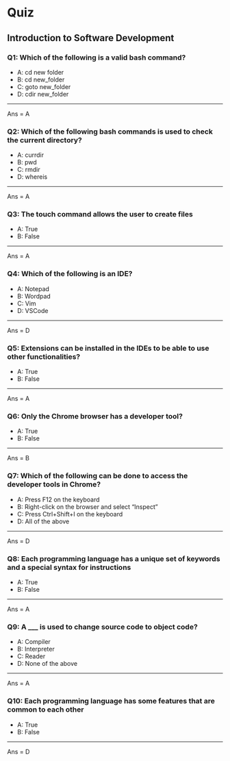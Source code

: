 # Quiz

## Introduction to Software Development

### Q1: Which of the following is a valid bash command?
- A: cd new folder
- B: cd new_folder
- C: goto new_folder
- D: cdir new_folder
---
Ans = A
### Q2: Which of the following bash commands is used to check the current directory?
- A: currdir
- B: pwd
- C: rmdir
- D: whereis
---
Ans = A
### Q3: The touch command allows the user to create files
- A: True
- B: False
---
Ans = A
### Q4: Which of the following is an IDE?
- A: Notepad
- B: Wordpad
- C: Vim
- D: VSCode
---
Ans = D
### Q5: Extensions can be installed in the IDEs to be able to use other functionalities?
- A: True
- B: False
---
Ans = A
### Q6: Only the Chrome browser has a developer tool?
- A: True
- B: False
---
Ans = B
### Q7: Which of the following can be done to access the developer tools in Chrome?
- A: Press F12 on the keyboard
- B: Right-click on the browser and select “Inspect”
- C: Press Ctrl+Shift+I on the keyboard
- D: All of the above
---
Ans = D

### Q8: Each programming language has a unique set of keywords and a special syntax for instructions
- A: True
- B: False
---
Ans = A
### Q9: A ___ is used to change source code to object code?
- A: Compiler
- B: Interpreter
- C: Reader
- D: None of the above
---
Ans = A
### Q10: Each programming language has some features that are common to each other
- A: True
- B: False
---
Ans = D